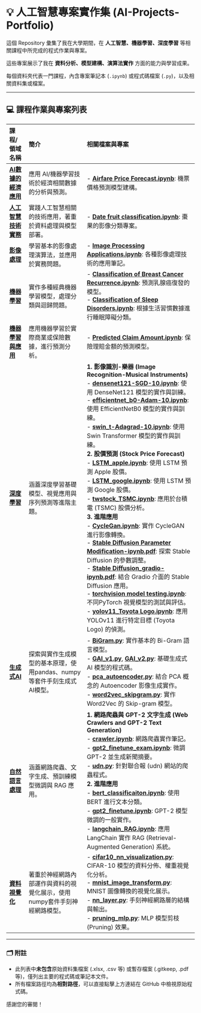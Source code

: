 # 💡 人工智慧專案實作集 (AI-Projects-Portfolio)

這個 Repository 彙集了我在大學期間，在 **人工智慧、機器學習、深度學習** 等相關課程中所完成的程式作業與專案。

這些專案展示了我在 **資料分析、模型建構、演算法實作** 方面的能力與學習成果。

每個資料夾代表一門課程，內含專案筆記本 (`.ipynb`) 或程式碼檔案 (`.py`)，以及相關資料集或檔案。

---

## 💻 課程作業與專案列表

| 課程/領域名稱 | 簡介 | 相關檔案與專案 |
| :--- | :--- | :--- |
| **[AI數據的經濟應用](AI數據的經濟應用)** | 應用 AI/機器學習技術於經濟相關數據的分析與預測。 | - **[Airfare Price Forecast.ipynb](AI數據的經濟應用/Airfare%20Price%20Forecast.ipynb)**: 機票價格預測模型建構。 |
| **[人工智慧技術實務](人工智慧技術實務)** | 實踐人工智慧相關的技術應用，著重於資料處理與模型部署。 | - **[Date fruit classification.ipynb](人工智慧技術實務/Date%20fruit%20classification.ipynb)**: 棗果的影像分類專案。 |
| **[影像處理](影像處理)** | 學習基本的影像處理演算法，並應用於實務問題。 | - **[Image Processing Applications.ipynb](影像處理/Image%20Processing%20Applications.ipynb)**: 各種影像處理技術的應用筆記。 |
| **[機器學習](機器學習)** | 實作多種經典機器學習模型，處理分類與迴歸問題。 | - **[Classification of Breast Cancer Recurrence.ipynb](機器學習/Classification%20of%20Breast%20Cancer%20Recurrence.ipynb)**: 預測乳腺癌復發的模型。 <br> - **[Classification of Sleep Disorders.ipynb](機器學習/Classification%20of%20Sleep%20Disorders.ipynb)**: 根據生活習慣數據進行睡眠障礙分類。 |
| **[機器學習與應用](機器學習與應用)** | 應用機器學習於實際商業或保險數據，進行預測分析。 | - **[Predicted Claim Amount.ipynb](機器學習與應用/Predicted%20Claim%20Amount.ipynb)**: 保險理賠金額的預測模型。 |
| **[深度學習](深度學習)** | 涵蓋深度學習基礎模型、視覺應用與序列預測等進階主題。 | **1. 影像識別-樂器 (Image Recognition-Musical Instruments)** <br> - **[densenet121-SGD-10.ipynb](深度學習/Image%20Recognition-Musical%20Instruments/densenet121-SGD-10.ipynb)**: 使用 DenseNet121 模型的實作與訓練。 <br> - **[efficientnet_b0-Adam-10.ipynb](深度學習/Image%20Recognition-Musical%20Instruments/efficientnet_b0-Adam-10.ipynb)**: 使用 EfficientNetB0 模型的實作與訓練。 <br> - **[swin_t-Adagrad-10.ipynb](深度學習/Image%20Recognition-Musical%20Instruments/swin_t-Adagrad-10.ipynb)**: 使用 Swin Transformer 模型的實作與訓練。 <br> **2. 股價預測 (Stock Price Forecast)** <br> - **[LSTM_apple.ipynb](深度學習/Stock%20Price%20Forecast/LSTM_apple.ipynb)**: 使用 LSTM 預測 Apple 股價。 <br> - **[LSTM_google.ipynb](深度學習/Stock%20Price%20Forecast/LSTM_google.ipynb)**: 使用 LSTM 預測 Google 股價。 <br> - **[twstock_TSMC.ipynb](深度學習/Stock%20Price%20Forecast/twstock_TSMC.ipynb)**: 應用於台積電 (TSMC) 股價分析。 <br> **3. 進階應用** <br> - **[CycleGan.ipynb](深度學習/CycleGan.ipynb)**: 實作 CycleGAN 進行影像轉換。 <br> - **[Stable Diffusion Parameter Modification-ipynb.pdf](深度學習/Stable%20Diffusion%20Parameter%20Modification-ipynb.pdf)**: 探索 Stable Diffusion 的參數調整。 <br> - **[Stable Diffusion_gradio-ipynb.pdf](深度學習/Stable%20Diffusion_gradio-ipynb.pdf)**: 結合 Gradio 介面的 Stable Diffusion 應用。 <br> - **[torchvision model testing.ipynb](深度學習/torchvision%20model%20testing.ipynb)**: 不同PyTorch 視覺模型的測試與評估。 <br> - **[yolov11_Toyota Logo.ipynb](深度學習/yolov11_Toyota%20Logo.ipynb)**: 應用 YOLOv11 進行特定目標 (Toyota Logo) 的偵測。 |
| **[生成式AI](生成式AI)** | 探索與實作生成模型的基本原理，使用pandas、numpy等套件手刻生成式AI模型。 | - **[BiGram.py](生成式AI/BiGram.py)**: 實作基本的 Bi-Gram 語言模型。 <br> - **[GAI_v1.py](生成式AI/GAI_v1.py)**, **[GAI_v2.py](生成式AI/GAI_v2.py)**: 基礎生成式 AI 模型的程式碼。 <br> - **[pca_autoencoder.py](生成式AI/pca_autoencoder.py)**: 結合 PCA 概念的 Autoencoder 影像生成實作。 <br> - **[word2vec_skipgram.py](生成式AI/word2vec_skipgram.py)**: 實作 Word2Vec 的 Skip-gram 模型。 |
| **[自然語言處理](自然語言處理)** | 涵蓋網路爬蟲、文字生成、預訓練模型微調與 RAG 應用。 | **1. 網路爬蟲與 GPT-2 文字生成 (Web Crawlers and GPT-2 Text Generation)** <br> - **[crawler.ipynb](自然語言處理/Web%20Crawlers%20and%20GPT-2%20Text%20Generation/crawler.ipynb)**: 網路爬蟲實作筆記。 <br> - **[gpt2_finetune_exam.ipynb](自然語言處理/Web%20Crawlers%20and%20GPT-2%20Text%20Generation/gpt2_finetune_exam.ipynb)**: 微調 GPT-2 並生成新聞摘要。 <br> - **[udn.py](自然語言處理/Web%20Crawlers%20and%20GPT-2%20Text%20Generation/udn.py)**: 針對聯合報 (udn) 網站的爬蟲程式。 <br> **2. 進階應用** <br> - **[bert_classificaiton.ipynb](自然語言處理/bert_classificaiton.ipynb)**: 使用 BERT 進行文本分類。 <br> - **[gpt2_finetune.ipynb](自然語言處理/gpt2_finetune.ipynb)**: GPT-2 模型微調的一般實作。 <br> - **[langchain_RAG.ipynb](自然語言處理/langchain_RAG.ipynb)**: 應用 LangChain 實作 RAG (Retrieval-Augmented Generation) 系統。 |
| **[資料視覺化](資料視覺化)** | 著重於神經網路內部運作與資料的視覺化展示，使用numpy套件手刻神經網路模型。 | - **[cifar10_nn_visualization.py](資料視覺化/cifar10_nn_visualization.py)**: CIFAR-10 模型的資料分佈、權重視覺化分析。 <br> - **[mnist_image_transform.py](資料視覺化/mnist_image_transform.py)**: MNIST 圖像轉換的視覺化展示。 <br> - **[nn_layer.py](資料視覺化/nn_layer.py)**: 手刻神經網路層的結構與輸出。 <br> - **[pruning_mlp.py](資料視覺化/pruning_mlp.py)**: MLP 模型剪枝 (Pruning) 效果。 |

---

### 🗂️ 附註

* 此列表中**未包含**原始資料集檔案 (.xlsx, .csv 等) 或暫存檔案 (.gitkeep, .pdf 等)，僅列出主要的程式碼或筆記本文件。
* 所有檔案路徑均為**相對路徑**，可以直接點擊上方連結在 GitHub 中檢視原始程式碼。

感謝您的審閱！
